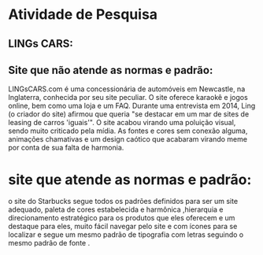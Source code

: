 # Atividade de Pesquisa
## LINGs CARS:
## Site que não atende as normas e padrão:
LINGsCARS.com é uma concessionária de automóveis em Newcastle, na Inglaterra, conhecida por seu site peculiar. O site oferece karaokê e jogos online, bem como uma loja e um FAQ. Durante uma entrevista em 2014, Ling (o criador do site) afirmou que queria "se destacar em um mar de sites de leasing de carros 'iguais'". O site acabou virando uma poluição visual, sendo muito criticado pela mídia. As fontes e cores sem conexão alguma, animações chamativas e um design caótico que acabaram virando meme por conta de sua falta de harmonia. 
# site que atende as normas e  padrão:
o site do Starbucks segue todos os padrões definidos para ser um site adequado, paleta de cores estabelecida e harmônica ,hierarquia e direcionamento estratégico para os produtos que eles oferecem e um destaque para eles, muito fácil navegar pelo site e com ícones para se localizar e segue um mesmo padrão de tipografia com letras seguindo o mesmo padrão de fonte .
